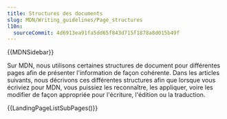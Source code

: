 ```yaml
---
title: Structures des documents
slug: MDN/Writing_guidelines/Page_structures
l10n:
  sourceCommit: 4d6913ea91fa5dd65f843d715f1878a8d015b49f
---
```


{{MDNSidebar}}

Sur MDN, nous utilisons certaines structures de document pour différentes pages afin de présenter l'information de façon cohérente. Dans les articles suivants, nous décrivons ces différentes structures afin que lorsque vous écriviez pour MDN, vous puissiez les reconnaître, les appliquer, voire les modifier de façon appropriée pour l'écriture, l'édition ou la traduction.

{{LandingPageListSubPages()}}
